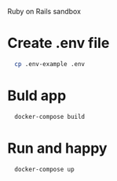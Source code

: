 Ruby on Rails sandbox

# Create .env file

```bash
  cp .env-example .env
```

# Buld app

```bash
  docker-compose build
```

# Run and happy

```bash
  docker-compose up
```
